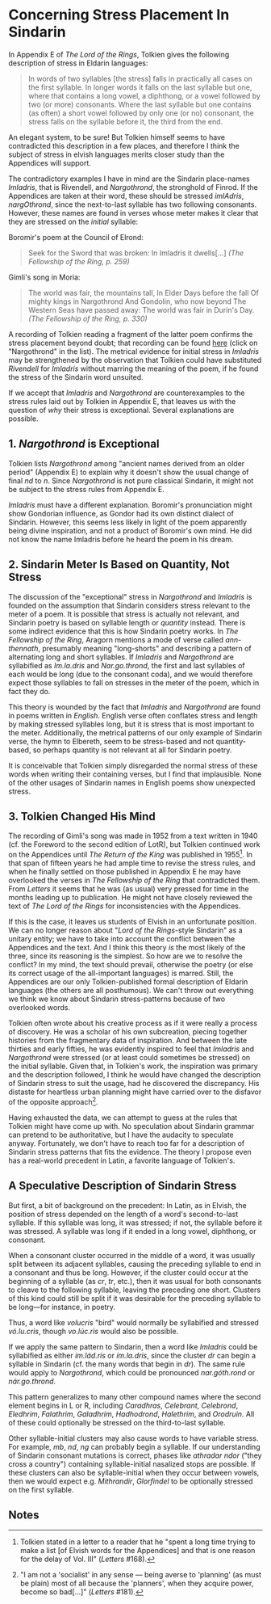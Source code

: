 # Concerning Stress Placement In Sindarin

In Appendix E of _The Lord of the Rings_, Tolkien gives the following description of stress in Eldarin languages:

> In words of two syllables [the stress] falls in practically all cases on the first syllable. In longer words it falls on the last syllable but one, where that contains a long vowel, a diphthong, or a vowel followed by two (or more) consonants. Where the last syllable but one contains (as often) a short vowel followed by only one (or no) consonant, the stress falls on the syllable before it, the third from the end.

An elegant system, to be sure! But Tolkien himself seems to have contradicted this description in a few places, and therefore I think the subject of stress in elvish languages merits closer study than the Appendices will support.

The contradictory examples I have in mind are the Sindarin place-names _Imladris_, that is Rivendell, and _Nargothrond_, the stronghold of Finrod. If the Appendices are taken at their word, these should be stressed _imlAdris_, _nargOthrond_, since the next-to-last syllable has two following consonants. However, these names are found in verses whose meter makes it clear that they are stressed on the *initial* syllable:

Boromir's poem at the Council of Elrond:

> Seek for the Sword that was broken:
> In Imladris it dwells[...]
> <cite>(_The Fellowship of the Ring_, p. 259)</cite>

Gimli's song in Moria:

> The world was fair, the mountains tall,
> In Elder Days before the fall
> Of mighty kings in Nargothrond
> And Gondolin, who now beyond
> The Western Seas have passed away:
> The world was fair in Durin's Day.
> <cite>(_The Fellowship of the Ring_, p. 330)</cite>

A recording of Tolkien reading a fragment of the latter poem confirms the stress placement beyond doubt; that recording can be found [here](http://www.jrrvf.com/~glaemscrafu/english/tolkienhimselflotrhob.html) (click on "Nargothrond" in the list). The metrical evidence for initial stress in _Imladris_ may be strengthened by the observation that Tolkien could have substituted _Rivendell_ for _Imladris_ without marring the meaning of the poem, if he found the stress of the Sindarin word unsuited.

If we accept that _Imladris_ and _Nargothrond_ are counterexamples to the stress rules laid out by Tolkien in Appendix E, that leaves us with the question of _why_ their stress is exceptional. Several explanations are possible.

## 1. _Nargothrond_ is Exceptional

Tolkien lists _Nargothrond_ among "ancient names derived from an older period" (Appendix E) to explain why it doesn't show the usual change of final _nd_ to _n_. Since _Nargothrond_ is not pure classical Sindarin, it might not be subject to the stress rules from Appendix E.

_Imladris_ must have a different explanation. Boromir's pronunciation might show Gondorian influence, as Gondor had its own distinct dialect of Sindarin. However, this seems less likely in light of the poem apparently being divine inspiration, and not a product of Boromir's own mind. He did not know the name Imladris before he heard the poem in his dream.

## 2. Sindarin Meter Is Based on Quantity, Not Stress

The discussion of the "exceptional" stress in _Nargothrond_ and _Imladris_ is founded on the assumption that Sindarin considers stress relevant to the meter of a poem. It is possible that stress is actually not relevant, and Sindarin poetry is based on syllable length or _quantity_ instead. There is some indirect evidence that this is how Sindarin poetry works. In _The Fellowship of the Ring_, Aragorn mentions a mode of verse called _ann-thennath_, presumably meaning "long-shorts" and describing a pattern of alternating long and short syllables. If _Imladris_ and _Nargothrond_ are syllabified as _Im.la.dris_ and _Nar.go.thrond_, the first and last syllables of each would be long (due to the consonant coda), and we would therefore expect those syllables to fall on stresses in the meter of the poem, which in fact they do.

This theory is wounded by the fact that _Imladris_ and _Nargothrond_ are found in poems written in *English*. English verse often conflates stress and length by making stressed syllables long, but it is stress that is most important to the meter. Additionally, the metrical patterns of our only example of Sindarin verse, the hymn to Elbereth, seem to be stress-based and not quantity-based, so perhaps quantity is not relevant at all for Sindarin poetry.

It is conceivable that Tolkien simply disregarded the normal stress of these words when writing their containing verses, but I find that implausible. None of the other usages of Sindarin names in English poems show unexpected stress.

## 3. Tolkien Changed His Mind

The recording of Gimli's song was made in 1952 from a text written in 1940 (cf. the Foreword to the second edition of LotR), but Tolkien continued work on the Appendices until _The Return of the King_ was published in 1955[^1]. In that span of fifteen years he had ample time to revise the stress rules, and when he finally settled on those published in Appendix E he may have overlooked the verses in _The Fellowship of the Ring_ that contradicted them. From _Letters_ it seems that he was (as usual) very pressed for time in the months leading up to publication. He might not have closely reviewed the text of _The Lord of the Rings_ for inconsistencies with the Appendices.

If this is the case, it leaves us students of Elvish in an unfortunate position. We can no longer reason about "_Lord of the Rings_-style Sindarin" as a unitary entity; we have to take into account the conflict between the Appendices and the text. And I think this theory *is* the most likely of the three, since its reasoning is the simplest. So how are we to resolve the conflict? In my mind, the text should prevail, otherwise the poetry (or else its correct usage of the all-important languages) is marred. Still, the Appendices are our only Tolkien-published formal description of Eldarin languages (the others are all posthumous). We can't throw out everything we think we know about Sindarin stress-patterns because of two overlooked words.

Tolkien often wrote about his creative process as if it were really a process of discovery. He was a scholar of his own subcreation, piecing together histories from the fragmentary data of inspiration. And between the late thirties and early fifties, he was evidently inspired to feel that _Imladris_ and _Nargothrond_ were stressed (or at least could sometimes be stressed) on the initial syllable. Given that, in Tolkien's work, the inspiration was primary and the description followed, I think he would have changed the description of Sindarin stress to suit the usage, had he discovered the discrepancy. His distaste for heartless urban planning might have carried over to the disfavor of the opposite approach[^2].

Having exhausted the data, we can attempt to guess at the rules that Tolkien might have come up with. No speculation about Sindarin grammar can pretend to be authoritative, but I have the audacity to speculate anyway. Fortunately, we don't have to reach too far for a description of Sindarin stress patterns that fits the evidence. The theory I propose even has a real-world precedent in Latin, a favorite language of Tolkien's.

## A Speculative Description of Sindarin Stress

But first, a bit of background on the precedent: In Latin, as in Elvish, the position of stress depended on the length of a word's second-to-last syllable. If this syllable was long, it was stressed; if not, the syllable before it was stressed. A syllable was long if it ended in a long vowel, diphthong, or consonant.

When a consonant cluster occurred in the middle of a word, it was usually split between its adjacent syllables, causing the preceding syllable to end in a consonant and thus be long. However, if the cluster could occur at the beginning of a syllable (as _cr_, _tr_, etc.), then it was usual for both consonants to cleave to the following syllable, leaving the preceding one short. Clusters of this kind could still be split if it was desirable for the preceding syllable to be long—for instance, in poetry.

Thus, a word like _volucris_ "bird" would normally be syllabified and stressed _vó.lu.cris_, though _vo.lúc.ris_ would also be possible.

If we apply the same pattern to Sindarin, then a word like _Imladris_ could be syllabified as either _im.lád.ris_ or _ím.la.dris_, since the cluster _dr_ can begin a syllable in Sindarin (cf. the many words that begin in _dr_). The same rule would apply to _Nargothrond_, which could be pronounced _nar.góth.rond_ or _nár.go.thrond_.

This pattern generalizes to many other compound names where the second element begins in L or R, including _Caradhras_, _Celebrant_, _Celebrond_, _Eledhrim_, _Falathrim_, _Galadhrim_, _Hadhodrond_, _Halethrim_, and _Orodruin_. All of these could optionally be stressed on the third-to-last syllable.

Other syllable-initial clusters may also cause words to have variable stress. For example, _mb_, _nd_, _ng_ can probably begin a syllable. If our understanding of Sindarin consonant mutations is correct, phases like _athradar ndor_ ("they cross a country") containing syllable-initial nasalized stops are possible. If these clusters can also be syllable-initial when they occur between vowels, then we would expect e.g. _Mithrandir_, _Glorfindel_ to be optionally stressed on the first syllable.

## Notes

[^1]: Tolkien stated in a letter to a reader that he "spent a long time trying to make a list [of Elvish words for the Appendices] and that is one reason for the delay of Vol. III" (_Letters_ #168).
[^2]: "I am not a 'socialist' in any sense — being averse to 'planning' (as must be plain) most of all because the 'planners', when they acquire power, become so bad[...]" (_Letters_ #181).
